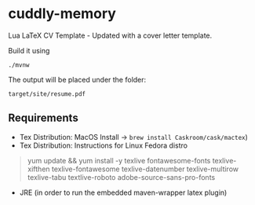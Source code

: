 # cuddly-memory
Lua LaTeX CV Template - Updated with a cover letter template.

Build it using

`./mvnw`

The output will be placed under the folder:

`target/site/resume.pdf`

## Requirements

- Tex Distribution: MacOS Install -> `brew install Caskroom/cask/mactex`)
- Tex Distribution: Instructions for Linux Fedora distro
> yum update && yum install -y texlive fontawesome-fonts texlive-xifthen texlive-fontawesome texlive-datenumber texlive-multirow texlive-tabu textlive-roboto adobe-source-sans-pro-fonts
- JRE (in order to run the embedded maven-wrapper latex plugin)
